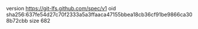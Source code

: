 version https://git-lfs.github.com/spec/v1
oid sha256:637fe54d27c70f2333a5a3ffaaca47155bbea18cb36cf91be9866ca308b72cbb
size 682
